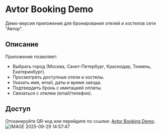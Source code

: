 # Avtor Booking Demo
Демо-версия приложения для бронирования отелей и хостелов сети "Автор".

## Описание
Приложение позволяет:
- Выбрать город (Москва, Санкт-Петербург, Краснодар, Тюмень, Екатеринбург).
- Просмотреть доступные отели и хостелы.
- Указать имя, email, даты и время заезда.
- Подтвердить бронь с имитацией оплаты.
- Связаться с отелем (email/телефон).

## Доступ
Отсканируйте QR-код или перейдите по ссылке: [Avtor Booking Demo](https://vf12776-ux.github.io/Avtor-App-Simple).
![IMAGE 2025-09-29 14:57:47](https://github.com/user-attachments/assets/0c792fba-d4f4-4258-8ece-5530a2e0202c)
